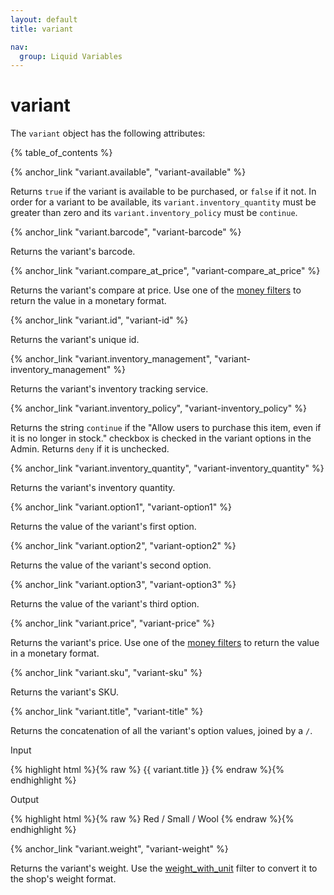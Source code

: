 ```yaml
---
layout: default
title: variant

nav:
  group: Liquid Variables
---
```


# variant

The <code>variant</code> object has the following attributes:

<a id="topofpage"></a>
{% table_of_contents %}




{% anchor_link "variant.available", "variant-available" %}

Returns <code>true</code> if the variant is available to be purchased, or <code>false</code> if it not. In order for a variant to be available, its <code>variant.inventory_quantity</code> must be greater than zero and its <code>variant.inventory_policy</code> must be <code>continue</code>. 









{% anchor_link "variant.barcode", "variant-barcode" %}

<p>Returns the variant's barcode.</p>










{% anchor_link "variant.compare_at_price", "variant-compare_at_price" %}

<p>Returns the variant's compare at price.  Use one of the <a href="/themes/liquid-documentation/filters/money-filters/">money filters</a> to return the value in a monetary format.</p>











{% anchor_link "variant.id", "variant-id" %}

<p>Returns the variant's unique id.</p>









{% anchor_link "variant.inventory_management", "variant-inventory_management" %}

<p>Returns the variant's inventory tracking service.</p>






{% anchor_link "variant.inventory_policy", "variant-inventory_policy" %}

Returns the string <code>continue</code> if the "Allow users to purchase this item, even if it is no longer in stock." checkbox is checked in the variant options in the Admin. Returns <code>deny</code> if it is unchecked. 







{% anchor_link "variant.inventory_quantity", "variant-inventory_quantity" %}

<p>Returns the variant's inventory quantity.</p>










{% anchor_link "variant.option1", "variant-option1" %}

Returns the value of the variant's first option. 










{% anchor_link "variant.option2", "variant-option2" %}

Returns the value of the variant's second option. 










{% anchor_link "variant.option3", "variant-option3" %}

Returns the value of the variant's third option. 









{% anchor_link "variant.price", "variant-price" %}

<p>Returns the variant's price.  Use one of the <a href="/themes/liquid-documentation/filters/money-filters/">money filters</a> to return the value in a monetary format.</p>









{% anchor_link "variant.sku", "variant-sku" %}

<p>Returns the variant's SKU.</p>









{% anchor_link "variant.title", "variant-title" %}

<p>Returns the concatenation of all the variant's option values, joined by a <code>/</code>.</p>

<p class="input">Input</p>
<div>
{% highlight html %}{% raw %}
<!-- If variant's option1, option2, and option3 are "Red", "Small", "Wool", respectively -->
{{ variant.title }}
{% endraw %}{% endhighlight %}
</div>

<p class="output">Output</p>
<div>
{% highlight html %}{% raw %}
Red / Small / Wool
{% endraw %}{% endhighlight %}
</div>











{% anchor_link "variant.weight", "variant-weight" %}

<p>Returns the variant's weight. Use the <a href="/themes/liquid-documentation/filters/additional-filters/#weight_with_unit">weight_with_unit</a> filter to convert it to the shop's weight format.</p>




